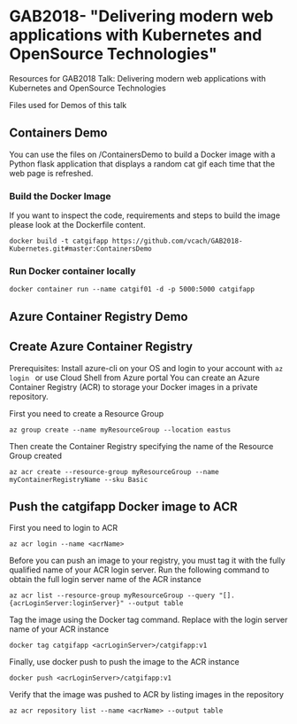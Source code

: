 # GAB2018- "Delivering modern web applications with Kubernetes and OpenSource Technologies"

Resources for GAB2018 Talk: Delivering modern web applications with Kubernetes and OpenSource Technologies

Files used for Demos of this talk

## Containers Demo

You can use the files on /ContainersDemo to build a Docker image with a Python flask application that displays a random cat gif each time that the web page is refreshed.

### Build the Docker Image

If you want to inspect the code, requirements and steps to build the image please look at the Dockerfile content.

``` docker build -t catgifapp https://github.com/vcach/GAB2018-Kubernetes.git#master:ContainersDemo ```

### Run Docker container locally

``` docker container run --name catgif01 -d -p 5000:5000 catgifapp ```

## Azure Container Registry Demo

## Create Azure Container Registry

Prerequisites: Install azure-cli on your OS and login to your account with ```az login ``` or use Cloud Shell from Azure portal
You can create an Azure Container Registry (ACR) to storage your Docker images in a private repository.

First you need to create a Resource Group

```az group create --name myResourceGroup --location eastus ```

Then create the Container Registry specifying the name of the Resource Group created

``` az acr create --resource-group myResourceGroup --name myContainerRegistryName --sku Basic ```

## Push the catgifapp Docker image to ACR

First you need to login to ACR 

``` az acr login --name <acrName> ```

Before you can push an image to your registry, you must tag it with the fully qualified name of your ACR login server. Run the following command to obtain the full login server name of the ACR instance

``` az acr list --resource-group myResourceGroup --query "[].{acrLoginServer:loginServer}" --output table ```

Tag the image using the Docker tag command. Replace <acrLoginServer> with the login server name of your ACR instance

``` docker tag catgifapp <acrLoginServer>/catgifapp:v1 ```

Finally, use docker push to push the image to the ACR instance

``` docker push <acrLoginServer>/catgifapp:v1 ```

Verify that the image was pushed to ACR by listing images in the repository

```az acr repository list --name <acrName> --output table ```




